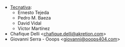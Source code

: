 - [Tecnativa](https://www.tecnativa.com):
  - Ernesto Tejeda
  - Pedro M. Baeza
  - David Vidal
  - Víctor Martínez
- Chafique Delli \<<chafique.delli@akretion.com>\>
- Giovanni Serra - Ooops \<<giovanni@ooops404.com>\>
